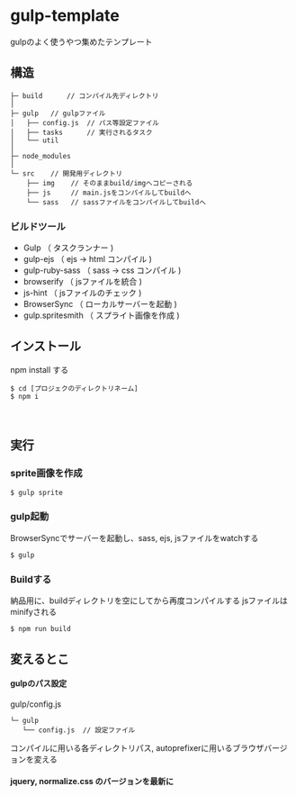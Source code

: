 # gulp-template
gulpのよく使うやつ集めたテンプレート

## 構造
```
├─ build	  // コンパイル先ディレクトリ
│
├─ gulp   // gulpファイル
│   ├── config.js  // パス等設定ファイル
│   ├── tasks      // 実行されるタスク
│   └── util
│
├─ node_modules
│
└─ src    // 開発用ディレクトリ
    ├── img    // そのままbuild/imgへコピーされる
    ├── js     // main.jsをコンパイルしてbuildへ
    └── sass   // sassファイルをコンパイルしてbuildへ
```

### ビルドツール  

* Gulp              （ タスクランナー )
* gulp-ejs          （ ejs -> html コンパイル )
* gulp-ruby-sass    （ sass -> css コンパイル )
* browserify        （ jsファイルを統合 )
* js-hint           （ jsファイルのチェック )
* BrowserSync       （ ローカルサーバーを起動 )
* gulp.spritesmith  （ スプライト画像を作成 )


## インストール

npm install する

```
$ cd [プロジェクのディレクトリネーム]
$ npm i
```
　
## 実行


### sprite画像を作成
```
$ gulp sprite
```

### gulp起動
BrowserSyncでサーバーを起動し、sass, ejs, jsファイルをwatchする

```
$ gulp
```

### Buildする
納品用に、buildディレクトリを空にしてから再度コンパイルする
jsファイルはminifyされる

```
$ npm run build
```


## 変えるとこ
#### gulpのパス設定
gulp/config.js
```
└─ gulp
   └── config.js  // 設定ファイル
```
コンパイルに用いる各ディレクトリパス, autoprefixerに用いるブラウザバージョンを変える

#### jquery, normalize.css のバージョンを最新に
